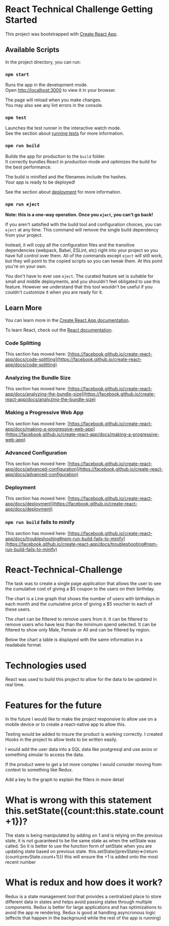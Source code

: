 # React Technical Challenge Getting Started

This project was bootstrapped with [Create React App](https://github.com/facebook/create-react-app).

## Available Scripts

In the project directory, you can run:

### `npm start`

Runs the app in the development mode.\
Open [http://localhost:3000](http://localhost:3000) to view it in your browser.

The page will reload when you make changes.\
You may also see any lint errors in the console.

### `npm test`

Launches the test runner in the interactive watch mode.\
See the section about [running tests](https://facebook.github.io/create-react-app/docs/running-tests) for more information.

### `npm run build`

Builds the app for production to the `build` folder.\
It correctly bundles React in production mode and optimizes the build for the best performance.

The build is minified and the filenames include the hashes.\
Your app is ready to be deployed!

See the section about [deployment](https://facebook.github.io/create-react-app/docs/deployment) for more information.

### `npm run eject`

**Note: this is a one-way operation. Once you `eject`, you can't go back!**

If you aren't satisfied with the build tool and configuration choices, you can `eject` at any time. This command will remove the single build dependency from your project.

Instead, it will copy all the configuration files and the transitive dependencies (webpack, Babel, ESLint, etc) right into your project so you have full control over them. All of the commands except `eject` will still work, but they will point to the copied scripts so you can tweak them. At this point you're on your own.

You don't have to ever use `eject`. The curated feature set is suitable for small and middle deployments, and you shouldn't feel obligated to use this feature. However we understand that this tool wouldn't be useful if you couldn't customize it when you are ready for it.

## Learn More

You can learn more in the [Create React App documentation](https://facebook.github.io/create-react-app/docs/getting-started).

To learn React, check out the [React documentation](https://reactjs.org/).

### Code Splitting

This section has moved here: [https://facebook.github.io/create-react-app/docs/code-splitting](https://facebook.github.io/create-react-app/docs/code-splitting)

### Analyzing the Bundle Size

This section has moved here: [https://facebook.github.io/create-react-app/docs/analyzing-the-bundle-size](https://facebook.github.io/create-react-app/docs/analyzing-the-bundle-size)

### Making a Progressive Web App

This section has moved here: [https://facebook.github.io/create-react-app/docs/making-a-progressive-web-app](https://facebook.github.io/create-react-app/docs/making-a-progressive-web-app)

### Advanced Configuration

This section has moved here: [https://facebook.github.io/create-react-app/docs/advanced-configuration](https://facebook.github.io/create-react-app/docs/advanced-configuration)

### Deployment

This section has moved here: [https://facebook.github.io/create-react-app/docs/deployment](https://facebook.github.io/create-react-app/docs/deployment)

### `npm run build` fails to minify

This section has moved here: [https://facebook.github.io/create-react-app/docs/troubleshooting#npm-run-build-fails-to-minify](https://facebook.github.io/create-react-app/docs/troubleshooting#npm-run-build-fails-to-minify)

# React-Technical-Challenge

The task was to create a single page application that allows the user to see the cumulative cost of giving a $5 coupon to the users on their birthday.

The chart is a Line graph that shows the number of users with birthdays in each month and the cumulative price of giving a $5 voucher to each of these users.

The chart can be filtered to remove users from it. It can be filtered to remove users who have less than the minimum spend selected. It can be filtered to show only Male, Female or All and can be filtered by region.

Below the chart a table is displayed with the same information in a readabale format.

# Technologies used

React was used to build this project to allow for the data to be updated in real time.

# Features for the future

In the future I would like to make the project responsive to allow use on a mobile device or to create a react-native app to allow this.

Testing would be added to insure the product is working correctly. I created Hooks in the project to allow tests to be written easily.

I would add the user data into a SQL data like postgresql and use axios or something simular to access the data.

If the product were to get a lot more complex I would consider moving from context to something like Redux.

Add a key to the graph to explain the filters in more detail 

# What is wrong with this statement this.setState({count:this.state.count+1})?

The state is being manipulated by adding on 1 and is relying on the previous state, it is not guaranteed to be the same state as when the setState was called. So it is better to use the function form of setState when you are updating state based on previous state. this.setState((prevState)=>{return {count:prevState.count+1}}) this will ensure the +1 is added onto the most recent number

# What is redux and how does it work?

Redux is a state management tool that provides a centralized place to store different data in states and helps avoid passing states through multiple components. Redux is better for large applications and has optimizations to avoid the app re rendering. Redux is good at handling asyncronous logic (effects that happen in the background while the rest of the app is running)
